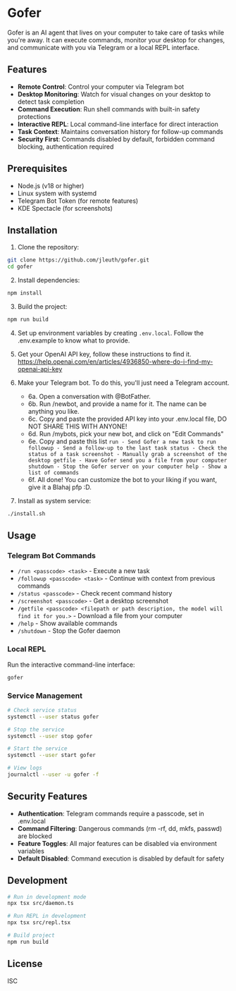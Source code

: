 # Gofer

Gofer is an AI agent that lives on your computer to take care of tasks while you're away. It can execute commands, monitor your desktop for changes, and communicate with you via Telegram or a local REPL interface.

## Features

- **Remote Control**: Control your computer via Telegram bot
- **Desktop Monitoring**: Watch for visual changes on your desktop to detect task completion
- **Command Execution**: Run shell commands with built-in safety protections
- **Interactive REPL**: Local command-line interface for direct interaction
- **Task Context**: Maintains conversation history for follow-up commands
- **Security First**: Commands disabled by default, forbidden command blocking, authentication required

## Prerequisites

- Node.js (v18 or higher)
- Linux system with systemd
- Telegram Bot Token (for remote features)
- KDE Spectacle (for screenshots)

## Installation

1. Clone the repository:
```bash
git clone https://github.com/jleuth/gofer.git
cd gofer
```

2. Install dependencies:
```bash
npm install
```

3. Build the project:
```bash
npm run build
```

4. Set up environment variables by creating `.env.local`. Follow the .env.example to know what to provide.

5. Get your OpenAI API key, follow these instructions to find it. https://help.openai.com/en/articles/4936850-where-do-i-find-my-openai-api-key

6. Make your Telegram bot. To do this, you'll just need a Telegram account.
    - 6a. Open a conversation with @BotFather.
    - 6b. Run /newbot, and provide a name for it. The name can be anything you like.
    - 6c. Copy and paste the provided API key into your .env.local file, DO NOT SHARE THIS WITH ANYONE!
    - 6d. Run /mybots, pick your new bot, and click on "Edit Commands"
    - 6e. Copy and paste this list
            ```
            run - Send Gofer a new task to run
            followup - Send a follow-up to the last task
            status - Check the status of a task
            screenshot - Manually grab a screenshot of the desktop
            getfile - Have Gofer send you a file from your computer
            shutdown - Stop the Gofer server on your computer
            help - Show a list of commands
            ```
    - 6f. All done! You can customize the bot to your liking if you want, give it a Blahaj pfp :D. 

7. Install as system service:
```bash
./install.sh
```

## Usage

### Telegram Bot Commands

- `/run <passcode> <task>` - Execute a new task
- `/followup <passcode> <task>` - Continue with context from previous commands
- `/status <passcode>` - Check recent command history
- `/screenshot <passcode>` - Get a desktop screenshot
- `/getfile <passcode> <filepath or path description, the model will find it for you.>` - Download a file from your computer
- `/help` - Show available commands
- `/shutdown` - Stop the Gofer daemon

### Local REPL

Run the interactive command-line interface:
```bash
gofer
```

### Service Management

```bash
# Check service status
systemctl --user status gofer

# Stop the service
systemctl --user stop gofer

# Start the service
systemctl --user start gofer

# View logs
journalctl --user -u gofer -f
```

## Security Features

- **Authentication**: Telegram commands require a passcode, set in .env.local
- **Command Filtering**: Dangerous commands (rm -rf, dd, mkfs, passwd) are blocked
- **Feature Toggles**: All major features can be disabled via environment variables
- **Default Disabled**: Command execution is disabled by default for safety

## Development

```bash
# Run in development mode
npx tsx src/daemon.ts

# Run REPL in development
npx tsx src/repl.tsx

# Build project
npm run build
```

## License

ISC